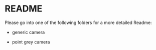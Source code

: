# README #

Please go into one of the following folders for a more detailed Readme:

- generic camera

- point grey camera